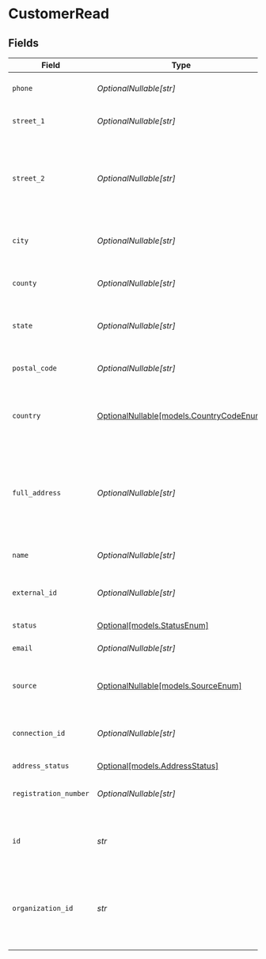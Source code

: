 # CustomerRead


## Fields

| Field                                                                                              | Type                                                                                               | Required                                                                                           | Description                                                                                        |
| -------------------------------------------------------------------------------------------------- | -------------------------------------------------------------------------------------------------- | -------------------------------------------------------------------------------------------------- | -------------------------------------------------------------------------------------------------- |
| `phone`                                                                                            | *OptionalNullable[str]*                                                                            | :heavy_minus_sign:                                                                                 | Customer's phone number                                                                            |
| `street_1`                                                                                         | *OptionalNullable[str]*                                                                            | :heavy_minus_sign:                                                                                 | Primary street address.                                                                            |
| `street_2`                                                                                         | *OptionalNullable[str]*                                                                            | :heavy_minus_sign:                                                                                 | Additional street address details, such as an apartment or suite number.                           |
| `city`                                                                                             | *OptionalNullable[str]*                                                                            | :heavy_minus_sign:                                                                                 | City where the customer resides.                                                                   |
| `county`                                                                                           | *OptionalNullable[str]*                                                                            | :heavy_minus_sign:                                                                                 | County or district of the customer.                                                                |
| `state`                                                                                            | *OptionalNullable[str]*                                                                            | :heavy_minus_sign:                                                                                 | State or province of the customer.                                                                 |
| `postal_code`                                                                                      | *OptionalNullable[str]*                                                                            | :heavy_minus_sign:                                                                                 | ZIP or Postal code of the customer.                                                                |
| `country`                                                                                          | [OptionalNullable[models.CountryCodeEnum]](../models/countrycodeenum.md)                           | :heavy_minus_sign:                                                                                 | Country code in ISO 3166-1 alpha-2 format                                                          |
| `full_address`                                                                                     | *OptionalNullable[str]*                                                                            | :heavy_minus_sign:                                                                                 | Complete address string of the customer, which can be used as an alternative to individual fields. |
| `name`                                                                                             | *OptionalNullable[str]*                                                                            | :heavy_minus_sign:                                                                                 | Name of the customer.                                                                              |
| `external_id`                                                                                      | *OptionalNullable[str]*                                                                            | :heavy_minus_sign:                                                                                 | External identifier associated with the customer.                                                  |
| `status`                                                                                           | [Optional[models.StatusEnum]](../models/statusenum.md)                                             | :heavy_minus_sign:                                                                                 | N/A                                                                                                |
| `email`                                                                                            | *OptionalNullable[str]*                                                                            | :heavy_minus_sign:                                                                                 | Customer's email address                                                                           |
| `source`                                                                                           | [OptionalNullable[models.SourceEnum]](../models/sourceenum.md)                                     | :heavy_minus_sign:                                                                                 | Source of the customer's record.                                                                   |
| `connection_id`                                                                                    | *OptionalNullable[str]*                                                                            | :heavy_minus_sign:                                                                                 | Identifier for the connection source, if applicable.                                               |
| `address_status`                                                                                   | [Optional[models.AddressStatus]](../models/addressstatus.md)                                       | :heavy_minus_sign:                                                                                 | N/A                                                                                                |
| `registration_number`                                                                              | *OptionalNullable[str]*                                                                            | :heavy_minus_sign:                                                                                 | Registration number of the customer.                                                               |
| `id`                                                                                               | *str*                                                                                              | :heavy_check_mark:                                                                                 | Unique identifier for the customer required.                                                       |
| `organization_id`                                                                                  | *str*                                                                                              | :heavy_check_mark:                                                                                 | Unique identifier for the organization associated with the customer. Required.                     |